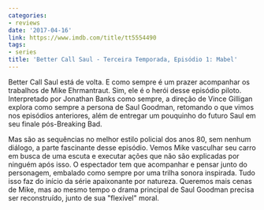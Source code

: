 ```yaml
---
categories:
- reviews
date: '2017-04-16'
link: https://www.imdb.com/title/tt5554490
tags:
- series
title: 'Better Call Saul - Terceira Temporada, Episódio 1: Mabel'
---
```


Better Call Saul está de volta. E como sempre é um prazer acompanhar os trabalhos de Mike Ehrmantraut. Sim, ele é o herói desse episódio piloto. Interpretado por Jonathan Banks como sempre, a direção de Vince Gilligan explora como sempre a persona de Saul Goodman, retomando o que vimos nos episódios anteriores, além de entregar um pouquinho do futuro Saul em seu finale pós-Breaking Bad.

Mas são as sequências no melhor estilo policial dos anos 80, sem nenhum diálogo, a parte fascinante desse episódio. Vemos Mike vasculhar seu carro em busca de uma escuta e executar ações que não são explicadas por ninguém após isso. O espectador tem que acompanhar e pensar junto do personagem, embalado como sempre por uma trilha sonora inspirada. Tudo isso faz do início da série apaixonante por natureza. Queremos mais cenas de Mike, mas ao mesmo tempo o drama principal de Saul Goodman precisa ser reconstruído, junto de sua "flexível" moral.
